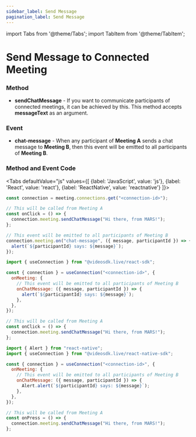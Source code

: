 ```yaml
---
sidebar_label: Send Message
pagination_label: Send Message
---
```


import Tabs from '@theme/Tabs';
import TabItem from '@theme/TabItem';

# Send Message to Connected Meeting

### Method

- **sendChatMessage** - If you want to communicate participants of connected meetings, it can be achieved by this. This method accepts **messageText** as an argument.

### Event

- **chat-message** - When any participant of **Meeting A** sends a chat message to **Meeting B**, then this event will be emitted to all participants of **Meeting B**.

### **Method and Event Code**

<Tabs
defaultValue="js"
values={[
{label: 'JavaScript', value: 'js'},
{label: 'React', value: 'react'},
{label: 'ReactNative', value: 'reactnative'}
]}>
<TabItem value="js">

```js
const connection = meeting.connections.get("<connection-id>");

// This will be called from Meeting A
const onClick = () => {
  connection.meeting.sendChatMessage("Hi there, from MARS!");
};

// This event will be emitted to all participants of Meeting B
connection.meeting.on("chat-message", ({ message, participantId }) => {
  alert(`${participantId} says: ${message}`);
});
```

</TabItem>
<TabItem value="react">

```js
import { useConnection } from "@videosdk.live/react-sdk";

const { connection } = useConnection("<connection-id>", {
  onMeeting: {
    // This event will be emitted to all participants of Meeting B
    onChatMessage: ({ message, participantId }) => {
      alert(`${participantId} says: ${message}`);
    },
  },
});

// This will be called from Meeting A
const onClick = () => {
  connection.meeting.sendChatMessage("Hi there, from MARS!");
};
```

</TabItem>
<TabItem value="reactnative">

```js
import { Alert } from "react-native";
import { useConnection } from "@videosdk.live/react-native-sdk";

const { connection } = useConnection("<connection-id>", {
  onMeeting: {
    // This event will be emitted to all participants of Meeting B
    onChatMessage: ({ message, participantId }) => {
      Alert.alert(`${participantId} says: ${message}`);
    },
  },
});

// This will be called from Meeting A
const onPress = () => {
  connection.meeting.sendChatMessage("Hi there, from MARS!");
};
```

</TabItem>
</Tabs>
